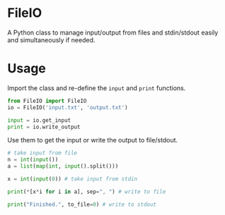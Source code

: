 # FileIO
 
A Python class to manage input/output from files and stdin/stdout easily and simultaneously if needed.

# Usage

Import the class and re-define the `input` and `print` functions.

```python
from FileIO import FileIO
io = FileIO('input.txt', 'output.txt')

input = io.get_input
print = io.write_output
```

Use them to get the input or write the output to file/stdout.

```python
# take input from file
n = int(input())
a = list(map(int, input().split()))

x = int(input(0)) # take input from stdin

print(*[x*i for i in a], sep=", ") # write to file

print("Finished.", to_file=0) # write to stdout
```
